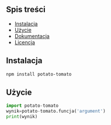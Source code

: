 ## Spis treści
- [Instalacja](#instalacja)
- [Użycie](#użycie)
- [Dokumentacja](#dokumentacja)
- [Licencja](#licencja)

## Instalacja
```bash
npm install potato-tomato
```

## Użycie
```python
import potato-tomato
wynik=potato-tomato.funcja('argument')
print(wynik)
```
